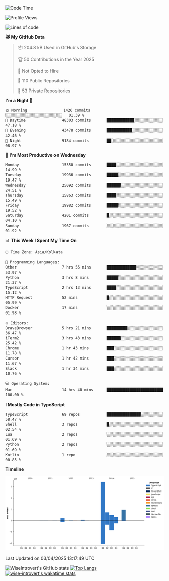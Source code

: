 <!--START_SECTION:waka-->
![Code Time](http://img.shields.io/badge/Code%20Time-2%2C316%20hrs%2023%20mins-blue)

![Profile Views](http://img.shields.io/badge/Profile%20Views-0-blue)

![Lines of code](https://img.shields.io/badge/From%20Hello%20World%20I%27ve%20Written-62.1%20million%20lines%20of%20code-blue)

**🐱 My GitHub Data** 

> 📦 204.8 kB Used in GitHub's Storage 
 > 
> 🏆 50 Contributions in the Year 2025
 > 
> 🚫 Not Opted to Hire
 > 
> 📜 110 Public Repositories 
 > 
> 🔑 53 Private Repositories 
 > 
**I'm a Night 🦉** 

```text
🌞 Morning                1426 commits        ░░░░░░░░░░░░░░░░░░░░░░░░░   01.39 % 
🌆 Daytime                48303 commits       ████████████░░░░░░░░░░░░░   47.18 % 
🌃 Evening                43478 commits       ███████████░░░░░░░░░░░░░░   42.46 % 
🌙 Night                  9184 commits        ██░░░░░░░░░░░░░░░░░░░░░░░   08.97 % 
```
📅 **I'm Most Productive on Wednesday** 

```text
Monday                   15350 commits       ████░░░░░░░░░░░░░░░░░░░░░   14.99 % 
Tuesday                  19936 commits       █████░░░░░░░░░░░░░░░░░░░░   19.47 % 
Wednesday                25092 commits       ██████░░░░░░░░░░░░░░░░░░░   24.51 % 
Thursday                 15863 commits       ████░░░░░░░░░░░░░░░░░░░░░   15.49 % 
Friday                   19982 commits       █████░░░░░░░░░░░░░░░░░░░░   19.52 % 
Saturday                 4201 commits        █░░░░░░░░░░░░░░░░░░░░░░░░   04.10 % 
Sunday                   1967 commits        ░░░░░░░░░░░░░░░░░░░░░░░░░   01.92 % 
```


📊 **This Week I Spent My Time On** 

```text
🕑︎ Time Zone: Asia/Kolkata

💬 Programming Languages: 
Other                    7 hrs 55 mins       █████████████░░░░░░░░░░░░   53.97 % 
Python                   3 hrs 8 mins        █████░░░░░░░░░░░░░░░░░░░░   21.37 % 
TypeScript               2 hrs 13 mins       ████░░░░░░░░░░░░░░░░░░░░░   15.12 % 
HTTP Request             52 mins             █░░░░░░░░░░░░░░░░░░░░░░░░   05.99 % 
Docker                   17 mins             ░░░░░░░░░░░░░░░░░░░░░░░░░   01.98 % 

🔥 Editors: 
BraveBrowser             5 hrs 21 mins       █████████░░░░░░░░░░░░░░░░   36.47 % 
iTerm2                   3 hrs 43 mins       ██████░░░░░░░░░░░░░░░░░░░   25.42 % 
Chrome                   1 hr 43 mins        ███░░░░░░░░░░░░░░░░░░░░░░   11.78 % 
Cursor                   1 hr 42 mins        ███░░░░░░░░░░░░░░░░░░░░░░   11.67 % 
Slack                    1 hr 34 mins        ███░░░░░░░░░░░░░░░░░░░░░░   10.76 % 

💻 Operating System: 
Mac                      14 hrs 40 mins      █████████████████████████   100.00 % 
```

**I Mostly Code in TypeScript** 

```text
TypeScript               69 repos            ███████████████░░░░░░░░░░   58.47 % 
Shell                    3 repos             █░░░░░░░░░░░░░░░░░░░░░░░░   02.54 % 
Lua                      2 repos             ░░░░░░░░░░░░░░░░░░░░░░░░░   01.69 % 
Python                   2 repos             ░░░░░░░░░░░░░░░░░░░░░░░░░   01.69 % 
Kotlin                   1 repo              ░░░░░░░░░░░░░░░░░░░░░░░░░   00.85 % 
```



**Timeline**

![Lines of Code chart](https://raw.githubusercontent.com/wise-introvert/wise-introvert/master/assets/bar_graph.png)


 Last Updated on 03/04/2025 13:17:49 UTC
<!--END_SECTION:waka-->

![WiseIntrovert's GitHub stats](https://github-readme-stats.vercel.app/api?username=wise-introvert&count_private=true&show_icons=true)
[![Top Langs](https://github-readme-stats.vercel.app/api/top-langs/?username=wise-introvert&langs_count=10)](https://github.com/anuraghazra/github-readme-stats)
[![wise-introvert's wakatime stats](https://github-readme-stats.vercel.app/api/wakatime?username=wiseintrovert)](https://github.com/anuraghazra/github-readme-stats)
